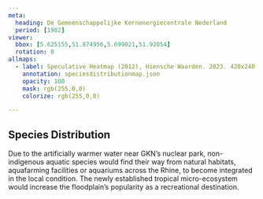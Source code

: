 ```yaml
---
meta:
  heading: De Gemeenschappelijke Kernenergiecentrale Nederland
  period: [1982]
viewer:
  bbox: [5.625155,51.874956,5.699021,51.92054]
  rotation: 0
allmaps:
  - label: Speculative Heatmap (2012), Hiensche Waarden. 2023. 420x240 mm. Scale 1:10000. The Berlage.
    annotation: speciesdistributionmap.json
    opacity: 100
    mask: rgb(255,0,0)
    colorize: rgb(255,0,0)

---
```


## Species Distribution

Due to the artificially warmer water near GKN’s nuclear park, non-indigenous aquatic species would find their way from natural habitats, aquafarming facilities or aquariums across the Rhine, to become integrated in the local condition. The newly established tropical micro-ecosystem would increase the floodplain’s popularity as a recreational destination.
